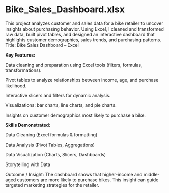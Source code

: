 # Bike_Sales_Dashboard.xlsx
This project analyzes customer and sales data for a bike retailer to uncover insights about purchasing behavior. Using Excel, I cleaned and transformed raw data, built pivot tables, and designed an interactive dashboard that highlights customer demographics, sales trends, and purchasing patterns.
Title: Bike Sales Dashboard – Excel

**Key Features:**

Data cleaning and preparation using Excel tools (filters, formulas, transformations).

Pivot tables to analyze relationships between income, age, and purchase likelihood.

Interactive slicers and filters for dynamic analysis.

Visualizations: bar charts, line charts, and pie charts.

Insights on customer demographics most likely to purchase a bike.


**Skills Demonstrated:**

Data Cleaning (Excel formulas & formatting)

Data Analysis (Pivot Tables, Aggregations)

Data Visualization (Charts, Slicers, Dashboards)

Storytelling with Data

Outcome / Insight:
The dashboard shows that higher-income and middle-aged customers are more likely to purchase bikes. This insight can guide targeted marketing strategies for the retailer.
